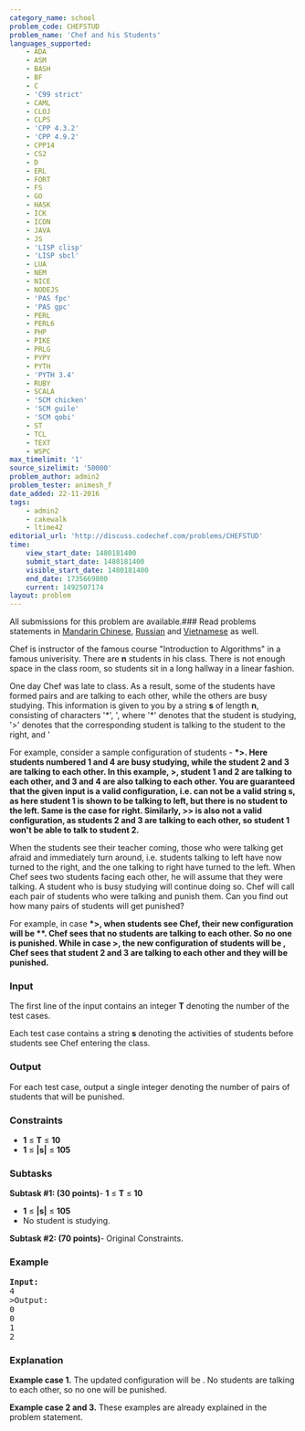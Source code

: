 ```yaml
---
category_name: school
problem_code: CHEFSTUD
problem_name: 'Chef and his Students'
languages_supported:
    - ADA
    - ASM
    - BASH
    - BF
    - C
    - 'C99 strict'
    - CAML
    - CLOJ
    - CLPS
    - 'CPP 4.3.2'
    - 'CPP 4.9.2'
    - CPP14
    - CS2
    - D
    - ERL
    - FORT
    - FS
    - GO
    - HASK
    - ICK
    - ICON
    - JAVA
    - JS
    - 'LISP clisp'
    - 'LISP sbcl'
    - LUA
    - NEM
    - NICE
    - NODEJS
    - 'PAS fpc'
    - 'PAS gpc'
    - PERL
    - PERL6
    - PHP
    - PIKE
    - PRLG
    - PYPY
    - PYTH
    - 'PYTH 3.4'
    - RUBY
    - SCALA
    - 'SCM chicken'
    - 'SCM guile'
    - 'SCM qobi'
    - ST
    - TCL
    - TEXT
    - WSPC
max_timelimit: '1'
source_sizelimit: '50000'
problem_author: admin2
problem_tester: animesh_f
date_added: 22-11-2016
tags:
    - admin2
    - cakewalk
    - ltime42
editorial_url: 'http://discuss.codechef.com/problems/CHEFSTUD'
time:
    view_start_date: 1480181400
    submit_start_date: 1480181400
    visible_start_date: 1480181400
    end_date: 1735669800
    current: 1492507174
layout: problem
---
```

All submissions for this problem are available.###  Read problems statements in [Mandarin Chinese](http://www.codechef.com/download/translated/LTIME42/mandarin/CHEFSTUD.pdf), [Russian](http://www.codechef.com/download/translated/LTIME42/russian/CHEFSTUD.pdf) and [Vietnamese](http://www.codechef.com/download/translated/LTIME42/vietnamese/CHEFSTUD.pdf) as well.

Chef is instructor of the famous course "Introduction to Algorithms" in a famous univerisity. There are **n** students in his class. There is not enough space in the class room, so students sit in a long hallway in a linear fashion.

One day Chef was late to class. As a result, some of the students have formed pairs and are talking to each other, while the others are busy studying. This information is given to you by a string **s** of length **n**, consisting of characters '\*', ', where '\*' denotes that the student is studying, '>' denotes that the corresponding student is talking to the student to the right, and '

For example, consider a sample configuration of students - **\*>. Here students numbered 1 and 4 are busy studying, while the student 2 and 3 are talking to each other. In this example, **>, student 1 and 2 are talking to each other, and 3 and 4 are also talking to each other. You are guaranteed that the given input is a valid configuration, i.e.  can not be a valid string **s**, as here student 1 is shown to be talking to left, but there is no student to the left. Same is the case for right. Similarly, **>> is also not a valid configuration, as students 2 and 3 are talking to each other, so student 1 won't be able to talk to student 2.******

When the students see their teacher coming, those who were talking get afraid and immediately turn around, i.e. students talking to left have now turned to the right, and the one talking to right have turned to the left. When Chef sees two students facing each other, he will assume that they were talking. A student who is busy studying will continue doing so. Chef will call each pair of students who were talking and punish them. Can you find out how many pairs of students will get punished?

For example, in case **\*>, when students see Chef, their new configuration will be **\*\***. Chef sees that no students are talking to each other. So no one is punished. While in case **>, the new configuration of students will be , Chef sees that student 2 and 3 are talking to each other and they will be punished.****

### Input

The first line of the input contains an integer **T** denoting the number of the test cases.

Each test case contains a string **s** denoting the activities of students before students see Chef entering the class.

### Output

For each test case, output a single integer denoting the number of pairs of students that will be punished.

### Constraints

- **1** ≤ **T** ≤ **10**
- **1** ≤ **|s|** ≤ **105**

### Subtasks

**Subtask #1: (30 points)**- **1** ≤ **T** ≤ **10**
- **1** ≤ **|s|** ≤ **105**
- No student is studying.

 
**Subtask #2: (70 points)**- Original Constraints.

### Example

<pre><b>Input:</b>
4
>Output:
0
0
1
2
</pre>
### Explanation

**Example case 1.** The updated configuration will be . No students are talking to each other, so no one will be punished.

**Example case 2 and 3.** These examples are already explained in the problem statement.
